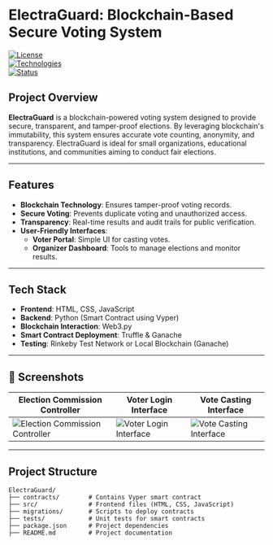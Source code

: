 # **ElectraGuard: Blockchain-Based Secure Voting System**

[![License](https://img.shields.io/badge/license-MIT-blue.svg)](LICENSE)  
[![Technologies](https://img.shields.io/badge/Technologies-HTML%20%7C%20CSS%20%7C%20JavaScript%20%7C%20Blockchain-orange)]()  
[![Status](https://img.shields.io/badge/Status-Active-brightgreen)]()

## **Project Overview**  
**ElectraGuard** is a blockchain-powered voting system designed to provide secure, transparent, and tamper-proof elections. By leveraging blockchain's immutability, this system ensures accurate vote counting, anonymity, and transparency. ElectraGuard is ideal for small organizations, educational institutions, and communities aiming to conduct fair elections.

---

## **Features**
- **Blockchain Technology**: Ensures tamper-proof voting records.  
- **Secure Voting**: Prevents duplicate voting and unauthorized access.  
- **Transparency**: Real-time results and audit trails for public verification.  
- **User-Friendly Interfaces**:
  - **Voter Portal**: Simple UI for casting votes.
  - **Organizer Dashboard**: Tools to manage elections and monitor results.  

---

## **Tech Stack**
- **Frontend**: HTML, CSS, JavaScript  
- **Backend**: Python (Smart Contract using Vyper)  
- **Blockchain Interaction**: Web3.py  
- **Smart Contract Deployment**: Truffle & Ganache  
- **Testing**: Rinkeby Test Network or Local Blockchain (Ganache)  

---

## 📸 Screenshots

| Election Commission Controller | Voter Login Interface | Vote Casting Interface |
|------------------|----------------|-------------|
| ![Election Commission Controller](https://i.postimg.cc/8kL5FWq1/Screenshot-2024-11-29-130003.png) | ![Voter Login Interface](https://i.postimg.cc/Bvw8g0g4/Screenshot-2024-11-29-125802.png) | ![Vote Casting Interface](https://i.postimg.cc/j2YSgdJ0/Screenshot-2024-11-29-125836.png) |

---

## **Project Structure**
```plaintext
ElectraGuard/
├── contracts/        # Contains Vyper smart contract
├── src/              # Frontend files (HTML, CSS, JavaScript)
├── migrations/       # Scripts to deploy contracts
├── tests/            # Unit tests for smart contracts
├── package.json      # Project dependencies
├── README.md         # Project documentation
